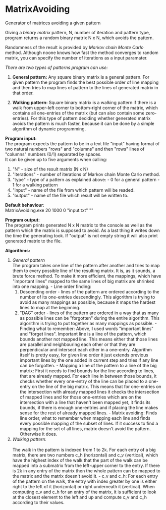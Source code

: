 # MatrixAvoiding
Generator of matrices avoiding a given pattern

Giving a *binary matrix* pattern, N, number of iteration and pattern type,
program returns a random binary matrix N x N, which avoids the pattern.

Randomness of the result is provided by *Markov chain Monte Carlo* method.
Although noone knows how fast the method converges to random matrix,
you can specify the number of iterations as a input paramater.

*There are two types of patterns program can use:* <br />
  1. **General pattern:** Any square binary matrix is a general pattern. For given pattern the program finds the best possible order of line mapping and then tries to map lines of pattern to the lines of generated matrix in that order.
 
  2. **Walking pattern:** Square binary matrix is a walking pattern if there is a walk from upper-left corner to bottom-right corner of the matrix, which contains all one-entries of the matrix (but can also contain some zero-entries). For this type of pattern deciding whether generated matrix avoids the pattern is much faster, because it can be done by a simple algorithm of dynamic programming.
 
**Program input:** <br />
  The program expects the pattern to be in a text file "input" having format of two natural numbers "rows" and "columns" and then "rows" lines of "columns" numbers (0/1) separated by spaces. <br />
  It can be given up to five arguments when calling:
  1. "N" - size of the result matrix (N x N)
  2. "iterations" - number of iterations of Markov chain Monte Carlo method.
  3. "type" - type of a pattern as explained above:
    - 0 for a general pattern
    - 1 for a walking pattern
  4. "input" - name of the file from which pattern will be readed.
  5. "output" - name of the file which result will be written to.
  
**Default behaviour:** <br />
  MatrixAvoiding.exe 20 1000 0 "input.txt" ""
   
**Program output:** <br />
  The program prints generated N x N matrix to the console as well as the pattern which the matrix is supposed to avoid. As a last thing it writes down the time the generating took. If "output" is not empty string it will also print generated matrix to the file.
  
**Algorithms:** <br />
  1. *General pattern* <br />
  The program takes one line of the pattern after another and tries to map them to every possible line of the resulting matrix. It is, as it sounds, a brute force method. To make it more efficient, the mappings, which have "important lines" mapped to the same lines of big matrix are shrinked into one mapping.
	- Line order finding:
	  1. Descending order - lines of the pattern are ordered according to the number of its one-entries descendingly. This algorithm is trying to avoid as many mappings as possible, because it maps the hardest lines to map at the beginning.
	  2. "DAG" order - lines of the pattern are ordered in a way that as many as possible lines can be "forgotten" during the entire algorithm. This algorithm is trying to put together as many mappings as possible.
	- Finding what to remember:
	  Above, I used words "important lines" and "forget lines". Important line is a line of the pattern, which bounds another not mapped line. This means either that those lines are parallel and neighbouring each other or that they are perpendicular and intersect each other in a one-entry. Algorithm itself is pretty easy, for given line order it just extends previous important lines by the one added in current step and tries if any line can be forgotten.
	- Mapping a line of the pattern to a line of the big matrix:
	  First it needs to find bounds for the line according to lines, that are already mapped. For each line in between those bounds, it checks whether every one-entry of the line can be placed to a one-entry on the line of the big matrix. This means that for one-entries on the intersection with already mapped lines it checks the intersection of mapped lines and for those one-entries which are on the intersection with a line that haven't been mapped yet, it finds its bounds, if there is enough one-entries and if placing the line makes sense for the rest of already mapped lines.
	- Matrix avoiding:
	  Finds line order, what to remember when mapping each line and finds every possible mapping of the subset of lines. If it success to find a mapping for the set of all lines, matrix doesn't avoid the pattern. Otherwise it does.
  2. *Walking pattern:* <br />	
  The walk in the pattern is indexed from 1 to 2k. For each entry of a big matrix, there are two numbers c_h (horizontal) and c_v (vertical), which have the highest index of the walk that the part of the walk can be mapped into a submatrix from the left-upper corner to the entry. If there is 2k in any entry of the matrix then the whole pattern can be mapped to the matrix and the matrix doesn't avoid it.
    - c_v and c_h:
      For each entry of the pattern on the walk, the entry with index greater by one is either right to the left of it (horizontal) or right underneath it (vertical). When computing c_v and c_h for an entry of the matrix, it is sufficient to look at the closest element to the left and up and compute c_v and c_h according to their values.	